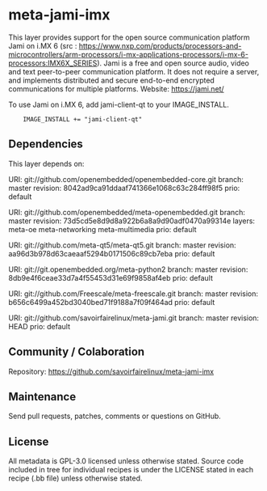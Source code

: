 meta-jami-imx
=============

This layer provides support for the open source communication platform Jami on
i.MX 6 (src : https://www.nxp.com/products/processors-and-microcontrollers/arm-processors/i-mx-applications-processors/i-mx-6-processors:IMX6X_SERIES).
Jami is a free and open source audio, video and text peer-to-peer communication
platform. It does not require a server, and implements distributed and secure
end-to-end encrypted communications for multiple platforms.
Website: https://jami.net/

To use Jami on i.MX 6, add jami-client-qt to your IMAGE_INSTALL.

        IMAGE_INSTALL += "jami-client-qt"

Dependencies
------------
This layer depends on:

URI: git://github.com/openembedded/openembedded-core.git
branch: master
revision: 8042ad9ca91ddaaf741366e1068c63c284ff98f5
prio: default

URI: git://github.com/openembedded/meta-openembedded.git
branch: master
revision: 73d5cd5e8d9d8a922b6a8a9d90adf0470a99314e
layers: meta-oe
        meta-networking
        meta-multimedia
prio: default

URI: git://github.com/meta-qt5/meta-qt5.git
branch: master
revision: aa96d3b978d63caeaaf5294b0171506c89cb7eba
prio: default

URI: git://git.openembedded.org/meta-python2
branch: master
revision: 8db9e4f6ceae33d7a4f55453d31e69f9858af4eb
prio: default

URI: git://github.com/Freescale/meta-freescale.git
branch: master
revision: b656c6499a452bd3040bed71f9188a7f09f464ad
prio: default

URI: git://github.com/savoirfairelinux/meta-jami.git
branch: master
revision: HEAD
prio: default

Community / Colaboration
------------------------

Repository: https://github.com/savoirfairelinux/meta-jami-imx

Maintenance
-----------

Send pull requests, patches, comments or questions on GitHub.

License
-------

All metadata is GPL-3.0 licensed unless otherwise stated. Source code included
in tree for individual recipes is under the LICENSE stated in each recipe
(.bb file) unless otherwise stated.
